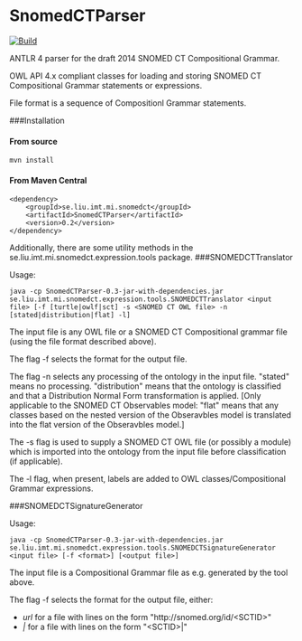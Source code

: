 SnomedCTParser
==============

[![Build](https://travis-ci.org/danka74/SnomedCTParser.png)](https://travis-ci.org/danka74/SnomedCTParser)

ANTLR 4 parser for the draft 2014 SNOMED CT Compositional Grammar.

OWL API 4.x compliant classes for loading and storing SNOMED CT Compositional Grammar statements or expressions.

File format is a sequence of 
Compositionl Grammar statements.

###Installation

#### From source
```
mvn install
```

#### From Maven Central
```
<dependency>
    <groupId>se.liu.imt.mi.snomedct</groupId>
    <artifactId>SnomedCTParser</artifactId>
    <version>0.2</version>
</dependency>
```
Additionally, there are some utility methods in the se.liu.imt.mi.snomedct.expression.tools package.
###SNOMEDCTTranslator

Usage:
```
java -cp SnomedCTParser-0.3-jar-with-dependencies.jar se.liu.imt.mi.snomedct.expression.tools.SNOMEDCTTranslator <input file> [-f [turtle|owlf|sct] -s <SNOMED CT OWL file> -n [stated|distribution|flat] -l]
```

The input file is any OWL file or a SNOMED CT Compositional grammar file (using the file format described above).

The flag -f selects the format for the output file.

The flag -n selects any processing of the ontology in the input file. "stated" means no processing. "distribution" means that the ontology is classified and that a Distribution Normal Form transformation is applied. [Only applicable to the SNOMED CT Observables model: "flat" means that any classes based on the nested version of the Obseravbles model is translated into the flat version of the Obseravbles model.]

The -s flag is used to supply a SNOMED CT OWL file (or possibly a module) which is imported into the ontology from the input file before classification (if applicable).

The -l flag, when present, labels are added to OWL classes/Compositional Grammar expressions.

###SNOMEDCTSignatureGenerator

Usage:
```
java -cp SnomedCTParser-0.3-jar-with-dependencies.jar se.liu.imt.mi.snomedct.expression.tools.SNOMEDCTSignatureGenerator <input file> [-f <format>] [<output file>]
```

The input file is a Compositional Grammar file as e.g. generated by the tool above.

The flag -f selects the format for the output file, either:
* *url* for a file with lines on the form "http:<i></i>//snomed.org/id/&lt;SCTID&gt;"
* *|* for a file with lines on the form "&lt;SCTID&gt;|"
